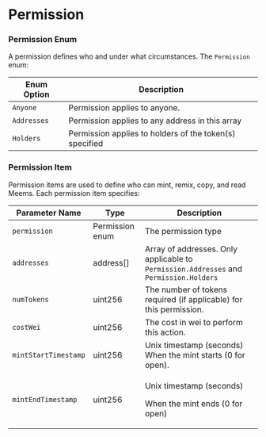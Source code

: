 # Permission

### Permission Enum

A permission defines who and under what circumstances. The `Permission` enum:

| Enum Option | Description                                             |
| ----------- | ------------------------------------------------------- |
| `Anyone`    | Permission applies to anyone.                           |
| `Addresses` | Permission applies to any address in this array         |
| `Holders`   | Permission applies to holders of the token(s) specified |

### Permission Item

Permission items are used to define who can mint, remix, copy, and read Meems. Each permission item specifies:

| Parameter Name       | Type            | Description                                                                            |
| -------------------- | --------------- | -------------------------------------------------------------------------------------- |
| `permission`         | Permission enum | The permission type                                                                    |
| `addresses`          | address\[]      | Array of addresses. Only applicable to `Permission.Addresses` and `Permission.Holders` |
| `numTokens`          | uint256         | The number of tokens required (if applicable) for this permission.                     |
| `costWei`            | uint256         | The cost in wei to perform this action.                                                |
| `mintStartTimestamp` | uint256         | Unix timestamp (seconds) When the mint starts (0 for open).                            |
| `mintEndTimestamp`   | uint256         | <p>Unix timestamp (seconds) </p><p>When the mint ends (0 for open)</p>                 |

